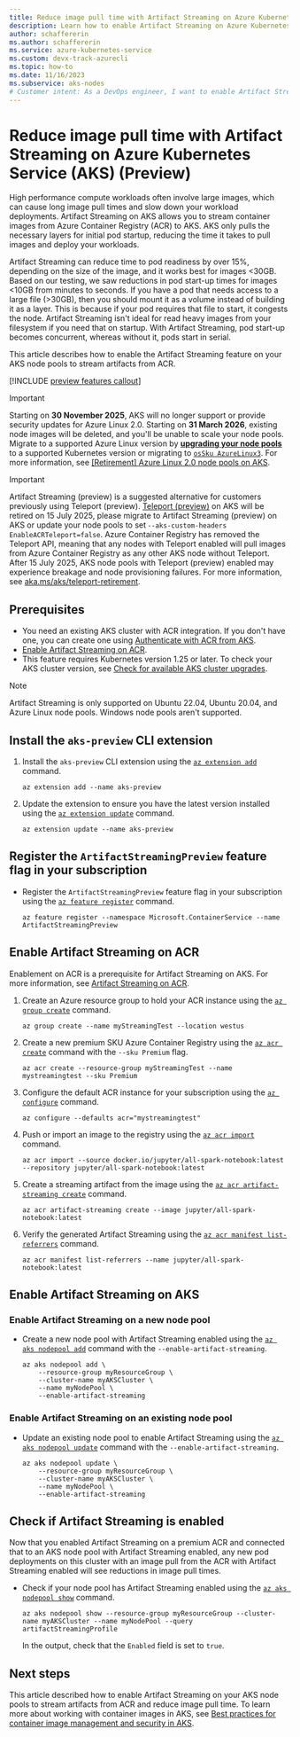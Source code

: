 ```yaml
---
title: Reduce image pull time with Artifact Streaming on Azure Kubernetes Service (AKS) (Preview)
description: Learn how to enable Artifact Streaming on Azure Kubernetes Service (AKS) to reduce image pull time.
author: schaffererin
ms.author: schaffererin
ms.service: azure-kubernetes-service
ms.custom: devx-track-azurecli
ms.topic: how-to
ms.date: 11/16/2023
ms.subservice: aks-nodes
# Customer intent: As a DevOps engineer, I want to enable Artifact Streaming on Azure Kubernetes Service, so that I can reduce image pull times and improve the efficiency of my workload deployments.
---
```


# Reduce image pull time with Artifact Streaming on Azure Kubernetes Service (AKS) (Preview)

High performance compute workloads often involve large images, which can cause long image pull times and slow down your workload deployments. Artifact Streaming on AKS allows you to stream container images from Azure Container Registry (ACR) to AKS. AKS only pulls the necessary layers for initial pod startup, reducing the time it takes to pull images and deploy your workloads.

Artifact Streaming can reduce time to pod readiness by over 15%, depending on the size of the image, and it works best for images <30GB. Based on our testing, we saw reductions in pod start-up times for images <10GB from minutes to seconds. If you have a pod that needs access to a large file (>30GB), then you should mount it as a volume instead of building it as a layer. This is because if your pod requires that file to start, it congests the node. Artifact Streaming isn't ideal for read heavy images from your filesystem if you need that on startup. With Artifact Streaming, pod start-up becomes concurrent, whereas without it, pods start in serial.

This article describes how to enable the Artifact Streaming feature on your AKS node pools to stream artifacts from ACR.

[!INCLUDE [preview features callout](~/reusable-content/ce-skilling/azure/includes/aks/includes/preview/preview-callout.md)]

> [!IMPORTANT]
> Starting on **30 November 2025**, AKS will no longer support or provide security updates for Azure Linux 2.0. Starting on **31 March 2026**, existing node images will be deleted, and you'll be unable to scale your node pools. Migrate to a supported Azure Linux version by [**upgrading your node pools**](/azure/aks/upgrade-aks-cluster) to a supported Kubernetes version or migrating to [`osSku AzureLinux3`](/azure/aks/upgrade-os-version). For more information, see [[Retirement] Azure Linux 2.0 node pools on AKS](https://github.com/Azure/AKS/issues/4988).

> [!IMPORTANT]
> Artifact Streaming (preview) is a suggested alternative for customers previously using Teleport (preview).
> [Teleport (preview)](https://github.com/Azure/acr/blob/main/docs/teleport/aks-getting-started.md) on AKS will be retired on 15 July 2025, please migrate to Artifact Streaming (preview) on AKS or update your node pools to set `--aks-custom-headers EnableACRTeleport=false`. Azure Container Registry has removed the Teleport API, meaning that any nodes with Teleport enabled will pull images from Azure Container Registry as any other AKS node without Teleport. After 15 July 2025, AKS node pools with Teleport (preview) enabled may experience breakage and node provisioning failures. For more information, see [aka.ms/aks/teleport-retirement](https://aka.ms/aks/teleport-retirement).

## Prerequisites

* You need an existing AKS cluster with ACR integration. If you don't have one, you can create one using [Authenticate with ACR from AKS][acr-auth-aks].
* [Enable Artifact Streaming on ACR][enable-artifact-streaming-acr].
* This feature requires Kubernetes version 1.25 or later. To check your AKS cluster version, see [Check for available AKS cluster upgrades][aks-upgrade].

> [!NOTE]
> Artifact Streaming is only supported on Ubuntu 22.04, Ubuntu 20.04, and Azure Linux node pools. Windows node pools aren't supported.

## Install the `aks-preview` CLI extension

1. Install the `aks-preview` CLI extension using the [`az extension add`][az-extension-add] command.

    ```azurecli-interactive
    az extension add --name aks-preview
    ```

2. Update the extension to ensure you have the latest version installed using the [`az extension update`][az-extension-update] command.

    ```azurecli-interactive
    az extension update --name aks-preview
    ```

## Register the `ArtifactStreamingPreview` feature flag in your subscription

* Register the `ArtifactStreamingPreview` feature flag in your subscription using the [`az feature register`][az-feature-register] command.

    ```azurecli-interactive
    az feature register --namespace Microsoft.ContainerService --name ArtifactStreamingPreview
    ```

## Enable Artifact Streaming on ACR

Enablement on ACR is a prerequisite for Artifact Streaming on AKS. For more information, see [Artifact Streaming on ACR](https://aka.ms/acr/artifact-streaming).

1. Create an Azure resource group to hold your ACR instance using the [`az group create`][az-group-create] command.

    ```azurecli-interactive
    az group create --name myStreamingTest --location westus
    ```

2. Create a new premium SKU Azure Container Registry using the [`az acr create`][az-acr-create] command with the `--sku Premium` flag.

    ```azurecli-interactive
    az acr create --resource-group myStreamingTest --name mystreamingtest --sku Premium
    ```

3. Configure the default ACR instance for your subscription using the [`az configure`][az-configure] command.

    ```azurecli-interactive
    az configure --defaults acr="mystreamingtest"
    ```

4. Push or import an image to the registry using the [`az acr import`][az-acr-import] command.

    ```azurecli-interactive
    az acr import --source docker.io/jupyter/all-spark-notebook:latest --repository jupyter/all-spark-notebook:latest
    ```

5. Create a streaming artifact from the image using the [`az acr artifact-streaming create`][az-acr-artifact-streaming-create] command.

    ```azurecli-interactive
    az acr artifact-streaming create --image jupyter/all-spark-notebook:latest
    ```

6. Verify the generated Artifact Streaming using the [`az acr manifest list-referrers`][az-acr-manifest-list-referrers] command.

    ```azurecli-interactive
    az acr manifest list-referrers --name jupyter/all-spark-notebook:latest
    ```

## Enable Artifact Streaming on AKS

### Enable Artifact Streaming on a new node pool

* Create a new node pool with Artifact Streaming enabled using the [`az aks nodepool add`][az-aks-nodepool-add] command with the `--enable-artifact-streaming`.

    ```azurecli-interactive
    az aks nodepool add \
        --resource-group myResourceGroup \
        --cluster-name myAKSCluster \
        --name myNodePool \
        --enable-artifact-streaming
    ```

### Enable Artifact Streaming on an existing node pool

* Update an existing node pool to enable Artifact Streaming using the [`az aks nodepool update`][az-aks-nodepool-update] command with the `--enable-artifact-streaming`.

    ```azurecli-interactive
    az aks nodepool update \
        --resource-group myResourceGroup \
        --cluster-name myAKSCluster \
        --name myNodePool \
        --enable-artifact-streaming
    ```

## Check if Artifact Streaming is enabled

Now that you enabled Artifact Streaming on a premium ACR and connected that to an AKS node pool with Artifact Streaming enabled, any new pod deployments on this cluster with an image pull from the ACR with Artifact Streaming enabled will see reductions in image pull times.

* Check if your node pool has Artifact Streaming enabled using the [`az aks nodepool show`][az-aks-nodepool-show] command.

    ```azurecli-interactive
    az aks nodepool show --resource-group myResourceGroup --cluster-name myAKSCluster --name myNodePool --query artifactStreamingProfile
    ```

    In the output, check that the `Enabled` field is set to `true`.

## Next steps

This article described how to enable Artifact Streaming on your AKS node pools to stream artifacts from ACR and reduce image pull time. To learn more about working with container images in AKS, see [Best practices for container image management and security in AKS][aks-image-management].

<!-- LINKS -->
[enable-artifact-streaming-acr]: #enable-artifact-streaming-on-acr
[acr-auth-aks]: ./cluster-container-registry-integration.md
[aks-upgrade]: ./upgrade-cluster.md
[az-extension-add]: /cli/azure/extension#az-extension-add
[az-extension-update]: /cli/azure/extension#az-extension-update
[az-feature-register]: /cli/azure/feature#az-feature-register
[az-aks-nodepool-add]: /cli/azure/aks/nodepool#az-aks-nodepool-add
[az-aks-nodepool-update]: /cli/azure/aks/nodepool#az-aks-nodepool-update
[aks-image-management]: ./operator-best-practices-container-image-management.md
[az-group-create]: /cli/azure/group#az-group-create
[az-acr-create]: /cli/azure/acr#az-acr-create
[az-configure]: /cli/azure#az_configure
[az-acr-import]: /cli/azure/acr#az-acr-import
[az-acr-artifact-streaming-create]: /cli/azure/acr/artifact-streaming#az-acr-artifact-streaming-create
[az-acr-manifest-list-referrers]: /cli/azure/acr/manifest#az-acr-manifest-list-referrers
[az-aks-nodepool-show]: /cli/azure/aks/nodepool#az-aks-nodepool-show


